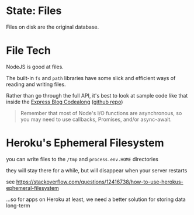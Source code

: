 # State: Files

Files on disk are the original database.

# File Tech

NodeJS is good at files.

The built-in `fs` and `path` libraries have some slick and efficient ways of reading and writing files.

Rather than go through the full API, it's best to look at sample code like that inside the [Express Blog Codealong](/lessons/blog)  ([github repo](https://github.com/BurlingtonCodeAcademy/express-blog))

> Remember that most of Node's I/O functions are asynchronous, so you may need to use callbacks, Promises, and/or async-await.

# Heroku's Ephemeral Filesystem

you can write files to the `/tmp` and `process.env.HOME` directories

they will stay there for a while, but will disappear when your server restarts

see https://stackoverflow.com/questions/12416738/how-to-use-herokus-ephemeral-filesystem

...so for apps on Heroku at least, we need a better solution for storing data long-term  

